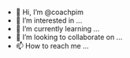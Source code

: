 - 👋 Hi, I’m @coachpim
- 👀 I’m interested in ...
- 🌱 I’m currently learning ...
- 💞️ I’m looking to collaborate on ...
- 📫 How to reach me ...

<!---
coachpim/coachpim is a ✨ special ✨ repository because its `README.md` (this file) appears on your GitHub profile.
You can click the Preview link to take a look at your changes.
--->
